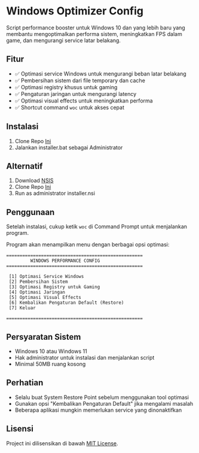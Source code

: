 # Windows Optimizer Config

Script performance booster untuk Windows 10 dan yang lebih baru yang membantu mengoptimalkan performa sistem, meningkatkan FPS dalam game, dan mengurangi service latar belakang.

## Fitur

- ✅ Optimasi service Windows untuk mengurangi beban latar belakang
- ✅ Pembersihan sistem dari file temporary dan cache
- ✅ Optimasi registry khusus untuk gaming
- ✅ Pengaturan jaringan untuk mengurangi latency
- ✅ Optimasi visual effects untuk meningkatkan performa
- ✅ Shortcut command `woc` untuk akses cepat

## Instalasi

1. Clone Repo [Ini](https://github.com/rakarmp/WindowsOptimizerConfig.git)
2. Jalankan installer.bat sebagai Administrator

## Alternatif

1. Download [NSIS](https://prdownloads.sourceforge.net/nsis/nsis-3.11-setup.exe?download)
2. Clone Repo [Ini](https://github.com/rakarmp/WindowsOptimizerConfig.git)
3. Run as administrator installer.nsi

## Penggunaan

Setelah instalasi, cukup ketik `woc` di Command Prompt untuk menjalankan program.

Program akan menampilkan menu dengan berbagai opsi optimasi:

```
===================================================
         WINDOWS PERFORMANCE CONFIG
===================================================

 [1] Optimasi Service Windows
 [2] Pembersihan Sistem
 [3] Optimasi Registry untuk Gaming
 [4] Optimasi Jaringan
 [5] Optimasi Visual Effects
 [6] Kembalikan Pengaturan Default (Restore)
 [7] Keluar

===================================================
```

## Persyaratan Sistem

- Windows 10 atau Windows 11
- Hak administrator untuk instalasi dan menjalankan script
- Minimal 50MB ruang kosong

## Perhatian

- Selalu buat System Restore Point sebelum menggunakan tool optimasi
- Gunakan opsi "Kembalikan Pengaturan Default" jika mengalami masalah
- Beberapa aplikasi mungkin memerlukan service yang dinonaktifkan

## Lisensi

Project ini dilisensikan di bawah [MIT License](LICENSE).